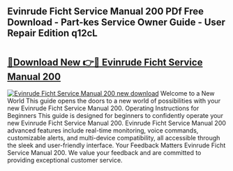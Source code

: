 ## Evinrude Ficht Service Manual 200 PDf Free Download - Part-kes Service Owner Guide - User Repair Edition q12cL

# <h2><a href="http://bc79871.oget.top/?id=Evinrude+Ficht+Service+Manual+200">🔗Download New 👉🔴 Evinrude Ficht Service Manual 200</a></h2>

[![Evinrude Ficht Service Manual 200 new download](https://i.imgur.com/5g1atiW.png)](http://bc79871.oget.top/?id=Evinrude+Ficht+Service+Manual+200)
Welcome to a New World This guide opens the doors to a new world of possibilities with your new Evinrude Ficht Service Manual 200. Operating Instructions for Beginners This guide is designed for beginners to confidently operate your new Evinrude Ficht Service Manual 200. Evinrude Ficht Service Manual 200 advanced features include real-time monitoring, voice commands, customizable alerts, and multi-device compatibility, all accessible through the sleek and user-friendly interface. Your Feedback Matters Evinrude Ficht Service Manual 200. We value your feedback and are committed to providing exceptional customer service.
